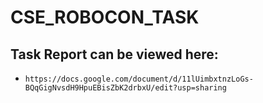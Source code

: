 # CSE_ROBOCON_TASK 
## Task Report can be viewed here:
- `https://docs.google.com/document/d/11lUimbxtnzLoGs-BQqGigNvsdH9HpuEBisZbK2drbxU/edit?usp=sharing`
